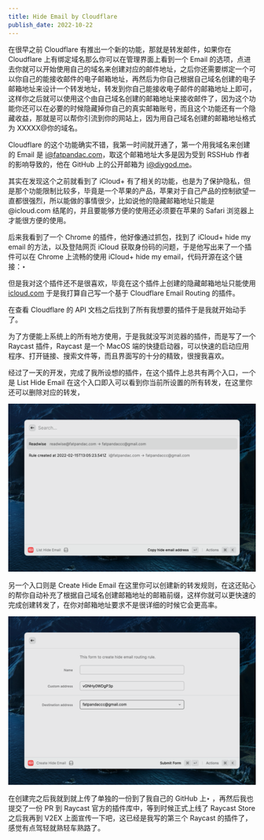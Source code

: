 ```yaml
---
title: Hide Email by Cloudflare
publish_date: 2022-10-22
---
```

在很早之前 Cloudflare 有推出一个新的功能，那就是转发邮件，如果你在 Cloudflare 上有绑定域名那么你可以在管理界面上看到一个 Email 的选项，点进去你就可以开始使用自己的域名来创建对应的邮件地址，之后你还需要绑定一个可以你自己的能接收邮件的电子邮箱地址，再然后为你自己根据自己域名创建的电子邮箱地址来设计一个转发地址，转发到你自己能接收电子邮件的邮箱地址上即可，这样你之后就可以使用这个由自己域名创建的邮箱地址来接收邮件了，因为这个功能你还可以在必要的时候隐藏掉你自己的真实邮箱账号，而且这个功能还有一个隐藏收益，那就是可以帮你引流到你的网站上，因为用自己域名创建的邮箱地址格式为 XXXXX@你的域名。

<!-- more -->

Cloudflare 的这个功能确实不错，我第一时间就开通了，第一个用我域名来创建的 Email 是 i@fatpandac.com，取这个邮箱地址大多是因为受到 RSSHub 作者的影响导致的，他在 GitHub 上的公开邮箱为 [i@diygod.me](mailto:i@diygod.me)。

其实在发现这个之前就看到了 iCloud+ 有了相关的功能，也是为了保护隐私，但是那个功能限制比较多，毕竟是一个苹果的产品，苹果对于自己产品的控制欲望一直都很强烈，所以能做的事情很少，比如说他的隐藏邮箱地址只能是 @icloud.com 结尾的，并且要能够方便的使用还必须要在苹果的 Safari 浏览器上才能很方便的使用。

后来我看到了一个 Chrome 的插件，他好像通过抓包，找到了 iCloud+ hide my email 的方法，以及登陆网页 iCloud 获取身份码的问题，于是他写出来了一个插件可以在 Chrome 上流畅的使用 iCloud+ hide my email，代码开源在这个链接：‣ 

但是我对这个插件还不是很喜欢，毕竟在这个插件上创建的隐藏邮箱地址只能使用 [icloud.com](http://icloud.com) 于是我打算自己写一个基于 Cloudflare Email Routing 的插件。

在查看 Cloudflare 的 API 文档之后找到了所有我想要的插件于是我就开始动手了。

为了方便能上系统上的所有地方使用，于是我就没写浏览器的插件，而是写了一个 Raycast 插件，Raycast 是一个 MacOS 端的快捷启动器，可以快速的启动应用程序、打开链接、搜索文件等，而且界面写的十分的精致，很搜我喜欢。

经过了一天的开发，完成了我所设想的插件，在这个插件上总共有两个入口，一个是 List Hide Email 在这个入口即入可以看到你当前所设置的所有转发，在这里你还可以删除对应的转发，

![Untitled](/images/pusDtvtKHC43.png)

另一个入口则是 Create Hide Email 在这里你可以创建新的转发规则，在这还贴心的帮你自动补充了根据自己域名创建邮箱地址的邮箱前缀，这样你就可以更快速的完成创建转发了，在你对邮箱地址要求不是很详细的时候它会更高率。

![Untitled](/images/f611L-XAT6I3.png)

在创建完之后我就到就上传了单独的一份到了我自己的 GitHub 上‣ ，再然后我也提交了一份 PR 到 Raycast 官方的插件库中，等到时候正式上线了 Raycast Store 之后我再到 V2EX 上面宣传一下吧，这已经是我写的第三个 Raycast 的插件了，感觉有点驾轻就熟轻车熟路了。
